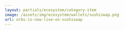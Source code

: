 ```yaml
---
layout: partials/ecosystem/category-item
image: /assets/img/ecosystem/wallets/sushiswap.png
url: orbs-is-now-live-on-sushiswap
---
```

